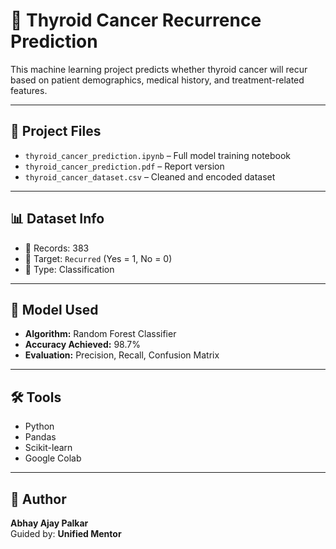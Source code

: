# 🧪 Thyroid Cancer Recurrence Prediction

This machine learning project predicts whether thyroid cancer will recur based on patient demographics, medical history, and treatment-related features.

---

## 📁 Project Files

- `thyroid_cancer_prediction.ipynb` – Full model training notebook
- `thyroid_cancer_prediction.pdf` – Report version
- `thyroid_cancer_dataset.csv` – Cleaned and encoded dataset

---

## 📊 Dataset Info

- 📄 Records: 383
- 🔢 Target: `Recurred` (Yes = 1, No = 0)
- 🧠 Type: Classification

---

## 🧠 Model Used

- **Algorithm:** Random Forest Classifier  
- **Accuracy Achieved:** 98.7%  
- **Evaluation:** Precision, Recall, Confusion Matrix

---

## 🛠️ Tools

- Python
- Pandas
- Scikit-learn
- Google Colab

---

## 👤 Author

**Abhay Ajay Palkar**  
Guided by: **Unified Mentor**
